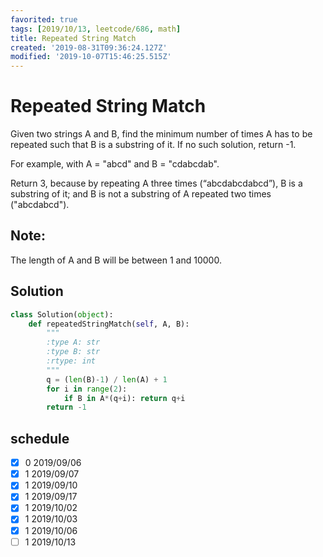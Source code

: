 ```yaml
---
favorited: true
tags: [2019/10/13, leetcode/686, math]
title: Repeated String Match
created: '2019-08-31T09:36:24.127Z'
modified: '2019-10-07T15:46:25.515Z'
---
```


# Repeated String Match

Given two strings A and B, find the minimum number of times A has to be repeated such that B is a substring of it. If no such solution, return -1.

For example, with A = "abcd" and B = "cdabcdab".

Return 3, because by repeating A three times (“abcdabcdabcd”), B is a substring of it; and B is not a substring of A repeated two times ("abcdabcd").

## Note:

The length of A and B will be between 1 and 10000.

## Solution

```python
class Solution(object):
    def repeatedStringMatch(self, A, B):
        """
        :type A: str
        :type B: str
        :rtype: int
        """
        q = (len(B)-1) / len(A) + 1
        for i in range(2):
            if B in A*(q+i): return q+i
        return -1
```

## schedule

* [x] 0 2019/09/06
* [x] 1 2019/09/07
* [x] 1 2019/09/10
* [x] 1 2019/09/17
* [x] 1 2019/10/02
* [x] 1 2019/10/03
* [x] 1 2019/10/06
* [ ] 1 2019/10/13
